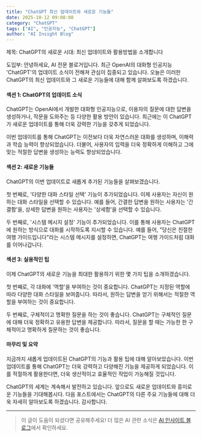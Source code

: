 ```yaml
---
title: "ChatGPT 최신 업데이트와 새로운 기능들"
date: 2025-10-12 09:08:08
category: "ChatGPT"
tags: ["AI", "인공지능", "ChatGPT"]
author: "AI Insight Blog"
---
```


제목: ChatGPT의 새로운 시대: 최신 업데이트와 활용방법을 소개합니다

도입부:
안녕하세요, AI 전문 블로거입니다. 최근 OpenAI의 대화형 인공지능 'ChatGPT'의 업데이트 소식이 전해져 관심이 집중되고 있습니다. 오늘은 이러한 ChatGPT의 최신 업데이트와 그 새로운 기능들에 대해 함께 살펴보도록 하겠습니다.

#### 섹션 1: ChatGPT의 업데이트 소식

ChatGPT는 OpenAI에서 개발한 대화형 인공지능으로, 이용자의 질문에 대한 답변을 생성하거나, 작문을 도와주는 등 다양한 활용 방안이 있습니다. 최근에는 이 ChatGPT가 새로운 업데이트를 통해 더욱 강력한 기능을 갖추게 되었습니다.

이번 업데이트를 통해 ChatGPT는 이전보다 더욱 자연스러운 대화를 생성하며, 이해력과 학습 능력이 향상되었습니다. 더불어, 사용자의 입력을 더욱 정확하게 이해하고 그에 맞는 적절한 답변을 생성하는 능력도 향상되었습니다.

#### 섹션 2: 새로운 기능들

ChatGPT의 이번 업데이트로 새롭게 추가된 기능들을 살펴보겠습니다.

첫 번째로, '다양한 대화 스타일 선택' 기능이 추가되었습니다. 이제 사용자는 자신이 원하는 대화 스타일을 선택할 수 있습니다. 예를 들어, 간결한 답변을 원하는 사용자는 '간결함'을, 상세한 답변을 원하는 사용자는 '상세함'을 선택할 수 있습니다.

두 번째로, '시스템 메시지 설정' 기능이 추가되었습니다. 이를 통해 사용자는 ChatGPT에 원하는 방식으로 대화를 시작하도록 지시할 수 있습니다. 예를 들어, "당신은 친절한 여행 가이드입니다"라는 시스템 메시지를 설정하면, ChatGPT는 여행 가이드처럼 대화를 이어나갑니다.

#### 섹션 3: 실용적인 팁

이제 ChatGPT의 새로운 기능을 최대한 활용하기 위한 몇 가지 팁을 소개하겠습니다.

첫 번째로, 각 대화에 '역할'을 부여하는 것이 중요합니다. ChatGPT는 지정된 역할에 따라 다양한 대화 스타일을 보여줍니다. 따라서, 원하는 답변을 얻기 위해서는 적절한 역할을 부여하는 것이 중요합니다.

두 번째로, 구체적이고 명확한 질문을 하는 것이 좋습니다. ChatGPT는 구체적인 질문에 대해 더욱 정확하고 유용한 답변을 제공합니다. 따라서, 질문을 할 때는 가능한 한 구체적이고 명확하게 질문하는 것이 좋습니다.

#### 마무리 및 요약

지금까지 새롭게 업데이트된 ChatGPT의 기능과 활용 팁에 대해 알아보았습니다. 이번 업데이트를 통해 ChatGPT는 더욱 강력하고 다양해진 기능을 제공하게 되었습니다. 이를 적절하게 활용한다면, 더욱 생산적이고 효율적인 작업이 가능해질 것입니다.

ChatGPT의 세계는 계속해서 발전하고 있습니다. 앞으로도 새로운 업데이트와 흥미로운 기능들을 기대해봅시다. 다음 포스트에서는 ChatGPT의 다른 주요 기능들에 대해 더욱 자세히 알아보도록 하겠습니다. 감사합니다.

---

> 이 글이 도움이 되셨다면 공유해주세요! 
> 더 많은 AI 관련 소식은 [AI 인사이트 블로그](https://tonyhwang1004.github.io/ai-insight-blog)에서 확인하세요.
